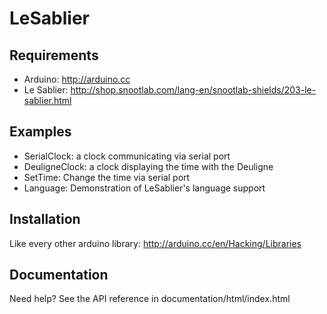 LeSablier
=========

Requirements
------------

* Arduino: http://arduino.cc
* Le Sablier: http://shop.snootlab.com/lang-en/snootlab-shields/203-le-sablier.html

Examples
--------

* SerialClock: a clock communicating via serial port
* DeuligneClock: a clock displaying the time with the Deuligne
* SetTime: Change the time via serial port
* Language: Demonstration of LeSablier's language support

Installation
------------

Like every other arduino library: http://arduino.cc/en/Hacking/Libraries

Documentation
-------------

Need help? See the API reference in documentation/html/index.html

